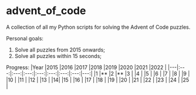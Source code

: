 # advent_of_code
A collection of all my Python scripts for solving the Advent of Code puzzles.

Personal goals:
1) Solve all puzzles from 2015 onwards;
2) Solve all puzzles within 15 seconds;

Progress:
|Year   |2015   |2016   |2017   |2018   |2019   |2020   |2021   |2022   |
|---|:---:|:---:|:---:|:---:|:---:|:---:|:---:|---:|
|1   |**
|2   |**
|3   |
|4   |
|5   |
|6   |
|7   |
|8   |
|9   |
|10  |
|11  |
|12  |
|13  |
|14|
|15  |
|16  |
|17  |
|18  |
|19  |
|20 |
|21  |
|22  |
|23  |
|24  |
|25  |
